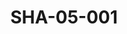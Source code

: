 ---
pid: SHA-05-001
title: SHA-05-001
language: en
original_label: 
rights: Sharhabil Ahmed
location_of_original: Sharhabil Ahmed
photographer_or_studio: 
scanned_from: photograph 8.2 by 13.1
_date: '1963'
location: Uganda
description: Muhammad Saroji Ahmed Daoud Mahdi 'Ali and Sharhabil Ahmed
additional_notes: 
permission_display: 'yes'
on_server: 'no'
on_website: 'no'
permalink: /photopages/en/SHA-05-001
layout: photo-page
---